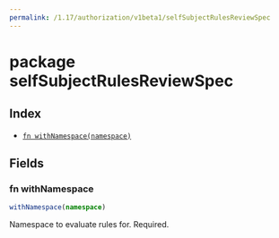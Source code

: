 ```yaml
---
permalink: /1.17/authorization/v1beta1/selfSubjectRulesReviewSpec
---
```


# package selfSubjectRulesReviewSpec



## Index

* [`fn withNamespace(namespace)`](#fn-withnamespace)

## Fields

### fn withNamespace

```ts
withNamespace(namespace)
```

Namespace to evaluate rules for. Required.